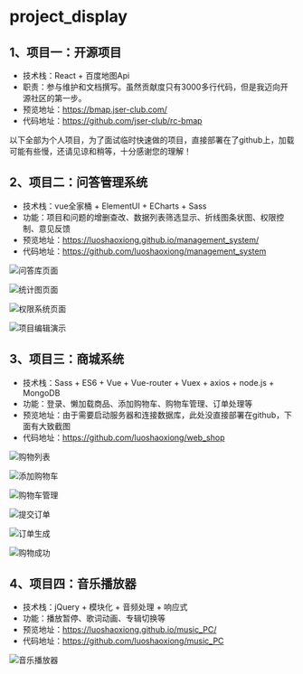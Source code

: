 # project_display

## 1、项目一：开源项目
* 技术栈：React + 百度地图Api
* 职责：参与维护和文档撰写。虽然贡献度只有3000多行代码，但是我迈向开源社区的第一步。
* 预览地址：https://bmap.jser-club.com/
* 代码地址：https://github.com/jser-club/rc-bmap

以下全部为个人项目，为了面试临时快速做的项目，直接部署在了github上，加载可能有些慢，还请见谅和稍等，十分感谢您的理解！

## 2、项目二：问答管理系统
* 技术栈：vue全家桶 + ElementUI + ECharts + Sass
* 功能：项目和问题的增删查改、数据列表筛选显示、折线图条状图、权限控制、意见反馈
* 预览地址：https://luoshaoxiong.github.io/management_system/
* 代码地址：https://github.com/luoshaoxiong/management_system

![问答库页面](https://upload-images.jianshu.io/upload_images/9901864-48a1d5a04bc838d1.png?imageMogr2/auto-orient/strip%7CimageView2/2/w/1240)

![统计图页面](https://upload-images.jianshu.io/upload_images/9901864-2400fb7f21ffe920.png?imageMogr2/auto-orient/strip%7CimageView2/2/w/1240)

![权限系统页面](https://upload-images.jianshu.io/upload_images/9901864-96aa2f56900c3d97.png?imageMogr2/auto-orient/strip%7CimageView2/2/w/1240)

![项目编辑演示](https://upload-images.jianshu.io/upload_images/9901864-e5616b4ef0c13cb0.png?imageMogr2/auto-orient/strip%7CimageView2/2/w/1240)

## 3、项目三：商城系统
* 技术栈：Sass + ES6 + Vue + Vue-router + Vuex + axios + node.js + MongoDB
* 功能：登录、懒加载商品、添加购物车、购物车管理、订单处理等
* 预览地址：由于需要启动服务器和连接数据库，此处没直接部署在github，下面有大致截图
* 代码地址：https://github.com/luoshaoxiong/web_shop

![购物列表](https://upload-images.jianshu.io/upload_images/9901864-501bfd7b0f9db6c9.png?imageMogr2/auto-orient/strip%7CimageView2/2/w/1240)

![添加购物车](https://upload-images.jianshu.io/upload_images/9901864-9baf011fd82e24df.png?imageMogr2/auto-orient/strip%7CimageView2/2/w/1240)

![购物车管理](https://upload-images.jianshu.io/upload_images/9901864-72a7f742542a90b6.png?imageMogr2/auto-orient/strip%7CimageView2/2/w/1240)

![提交订单](https://upload-images.jianshu.io/upload_images/9901864-4f105ad228e7fca2.png?imageMogr2/auto-orient/strip%7CimageView2/2/w/1240)

![订单生成](https://upload-images.jianshu.io/upload_images/9901864-576aef5b8f0f0f27.png?imageMogr2/auto-orient/strip%7CimageView2/2/w/1240)

![购物成功](https://upload-images.jianshu.io/upload_images/9901864-cb4ff3c3e83f8f21.png?imageMogr2/auto-orient/strip%7CimageView2/2/w/1240)

## 4、项目四：音乐播放器
* 技术栈：jQuery + 模块化 + 音频处理 + 响应式
* 功能：播放暂停、歌词动画、专辑切换等
* 预览地址：https://luoshaoxiong.github.io/music_PC/
* 代码地址：https://github.com/luoshaoxiong/music_PC

![音乐播放器](https://upload-images.jianshu.io/upload_images/9901864-4cbeae26deec0574.png?imageMogr2/auto-orient/strip%7CimageView2/2/w/1240)

